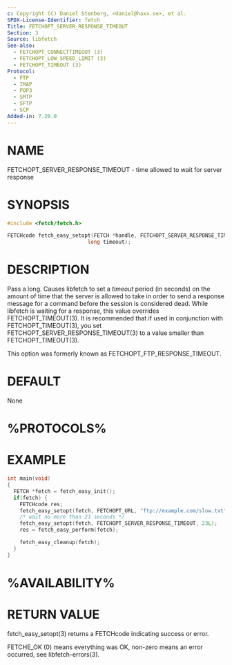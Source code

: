 ```yaml
---
c: Copyright (C) Daniel Stenberg, <daniel@haxx.se>, et al.
SPDX-License-Identifier: fetch
Title: FETCHOPT_SERVER_RESPONSE_TIMEOUT
Section: 3
Source: libfetch
See-also:
  - FETCHOPT_CONNECTTIMEOUT (3)
  - FETCHOPT_LOW_SPEED_LIMIT (3)
  - FETCHOPT_TIMEOUT (3)
Protocol:
  - FTP
  - IMAP
  - POP3
  - SMTP
  - SFTP
  - SCP
Added-in: 7.20.0
---
```


# NAME

FETCHOPT_SERVER_RESPONSE_TIMEOUT - time allowed to wait for server response

# SYNOPSIS

~~~c
#include <fetch/fetch.h>

FETCHcode fetch_easy_setopt(FETCH *handle, FETCHOPT_SERVER_RESPONSE_TIMEOUT,
                          long timeout);
~~~

# DESCRIPTION

Pass a long. Causes libfetch to set a *timeout* period (in seconds) on the
amount of time that the server is allowed to take in order to send a response
message for a command before the session is considered dead. While libfetch is
waiting for a response, this value overrides FETCHOPT_TIMEOUT(3). It is
recommended that if used in conjunction with FETCHOPT_TIMEOUT(3), you set
FETCHOPT_SERVER_RESPONSE_TIMEOUT(3) to a value smaller than
FETCHOPT_TIMEOUT(3).

This option was formerly known as FETCHOPT_FTP_RESPONSE_TIMEOUT.

# DEFAULT

None

# %PROTOCOLS%

# EXAMPLE

~~~c
int main(void)
{
  FETCH *fetch = fetch_easy_init();
  if(fetch) {
    FETCHcode res;
    fetch_easy_setopt(fetch, FETCHOPT_URL, "ftp://example.com/slow.txt");
    /* wait no more than 23 seconds */
    fetch_easy_setopt(fetch, FETCHOPT_SERVER_RESPONSE_TIMEOUT, 23L);
    res = fetch_easy_perform(fetch);

    fetch_easy_cleanup(fetch);
  }
}
~~~

# %AVAILABILITY%

# RETURN VALUE

fetch_easy_setopt(3) returns a FETCHcode indicating success or error.

FETCHE_OK (0) means everything was OK, non-zero means an error occurred, see
libfetch-errors(3).

